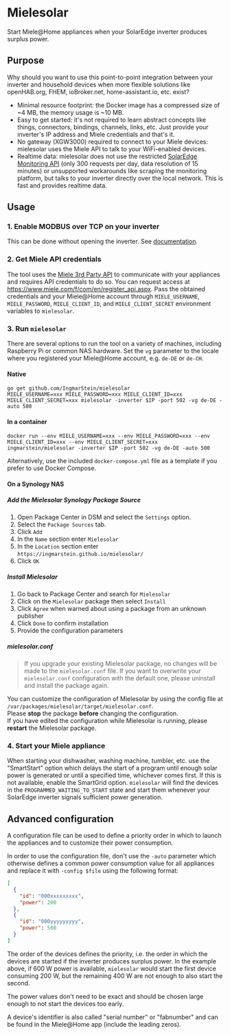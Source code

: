 # Mielesolar

Start Miele@Home appliances when your SolarEdge inverter produces surplus power.

## Purpose

Why should you want to use this point-to-point integration between your inverter and household devices when more
flexible solutions like openHAB.org, FHEM, ioBroker.net, home-assistant.io, etc. exist?

- Minimal resource footprint: the Docker image has a compressed size of ~4 MB, the memory usage is ~10 MB.
- Easy to get started: it's not required to learn abstract concepts like things, connectors, bindings, channels, links,
  etc. Just provide your inverter's IP address and Miele credentials and that's it.
- No gateway (XGW3000) required to connect to your Miele devices: mielesolar uses the Miele API to talk to your
  WiFi-enabled devices.
- Realtime data: mielesolar does not use the restricted
  [SolarEdge Monitoring API](https://www.solaredge.com/sites/default/files/se_monitoring_api.pdf) (only 300 requests per
  day, data resolution of 15 minutes) or unsupported workarounds like scraping the monitoring platform, but talks to
  your inverter directly over the local network. This is fast and provides realtime data.

## Usage

### 1. Enable MODBUS over TCP on your inverter

This can be done without opening the inverter.
See [documentation](https://www.solaredge.com/sites/default/files/sunspec-implementation-technical-note.pdf).

### 2. Get Miele API credentials

The tool uses the [Miele 3rd Party API](https://developer.miele.com/) to communicate with your appliances and requires
API credentials to do so. You can request access at https://www.miele.com/f/com/en/register_api.aspx.
Pass the obtained credentials and your Miele@Home account through `MIELE_USERNAME`, `MIELE_PASSWORD`, `MIELE_CLIENT_ID`,
and `MIELE_CLIENT_SECRET` environment variables to `mielesolar`.

### 3. Run `mielesolar`

There are several options to run the tool on a variety of machines, including Raspberry Pi or common NAS hardware. Set
the `vg` parameter to the locale where you registered your Miele@Home account, e.g. `de-DE` or `de-CH`.

#### Native
```
go get github.com/IngmarStein/mielesolar
MIELE_USERNAME=xxx MIELE_PASSWORD=xxx MIELE_CLIENT_ID=xxx MIELE_CLIENT_SECRET=xxx mielesolar -inverter $IP -port 502 -vg de-DE -auto 500
```

#### In a container
```
docker run --env MIELE_USERNAME=xxx --env MIELE_PASSWORD=xxx --env MIELE_CLIENT_ID=xxx --env MIELE_CLIENT_SECRET=xxx ingmarstein/mielesolar -inverter $IP -port 502 -vg de-DE -auto 500
```
Alternatively, use the included `docker-compose.yml` file as a template if you prefer to use Docker Compose.

#### On a Synology NAS

##### Add the Mielesolar Synology Package Source

1. Open Package Center in DSM and select the `Settings` option.
2. Select the `Package Sources` tab.
3. Click `Add`
4. In the `Name` section enter `Mielesolar`
5. In the `Location` section enter `https://ingmarstein.github.io/mielesolar/`
6. Click `OK`

##### Install Mielesolar

1. Go back to Package Center and search for `Mielesolar`
2. Click on the `Mielesolar` package then select `Install`
3. Click `Agree` when warned about using a package from an unknown publisher
4. Click `Done` to confirm installation
5. Provide the configuration parameters

##### mielesolar.conf

> If you upgrade your existing Mielesolar package, no changes will be made to the `mielesolar.conf` file. If you want
> to overwrite your `mielesolar.conf` configuration with the default one, please uninstall and install the package
> again.

You can customize the configuration of Mielesolar by using the config file at
`/var/packages/mielesolar/target/mielesolar.conf`.  
Please **stop** the package **before** changing the configuration.  
If you have edited the configuration while Mielesolar is running, please **restart** the Mielesolar package.


### 4. Start your Miele appliance

When starting your dishwasher, washing machine, tumbler, etc. use the "SmartStart" option which delays the start of a
program until enough solar power is generated or until a specified time, whichever comes first. If this is not
available, enable the SmartGrid option. `mielesolar` will find the devices in the `PROGRAMMED_WAITING_TO_START` state
and start them whenever your SolarEdge inverter signals sufficient power generation.

## Advanced configuration

A configuration file can be used to define a priority order in which to launch the appliances and to customize their
power consumption.

In order to use the configuration file, don't use the `-auto` parameter which otherwise defines a common power
consumption value for all appliances and replace it with `-config $file` using the following format:

```json
[
  {
    "id": "000xxxxxxxxx",
    "power": 200
  },
  {
    "id": "000yyyyyyyyy",
    "power": 500
  }
]
```

The order of the devices defines the priority, i.e. the order in which the devices are started if the inverter
produces surplus power.
In the example above, if 600 W power is available, `mielesolar` would start the first device consuming 200 W, but the
remaining 400 W are not enough to also start the second.

The power values don't need to be exact and should be chosen large enough to not start the devices too early.

A device's identifier is also called "serial number" or "fabnumber" and can be found in the Miele@Home app (include the
leading zeros).
